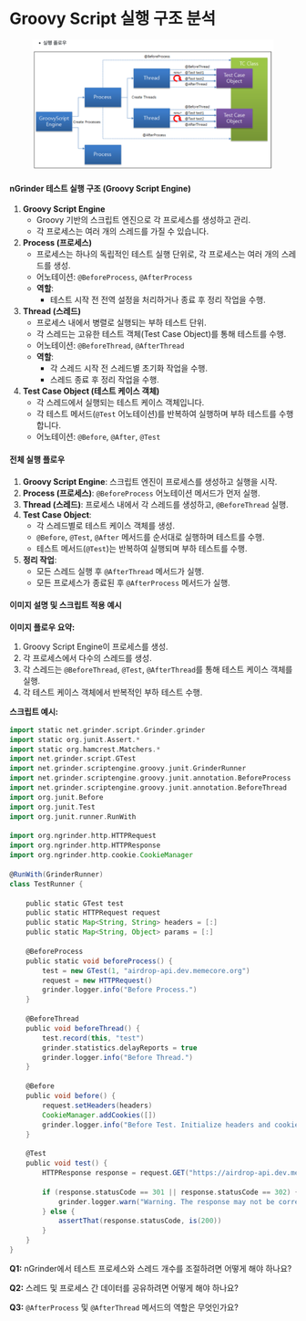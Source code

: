 # Groovy Script 실행 구조 분석



<figure><img src="../../../.gitbook/assets/image (35).png" alt=""><figcaption></figcaption></figure>

#### nGrinder 테스트 실행 구조 (Groovy Script Engine)

1. **Groovy Script Engine**
   * Groovy 기반의 스크립트 엔진으로 각 프로세스를 생성하고 관리.
   * 각 프로세스는 여러 개의 스레드를 가질 수 있습니다.
2. **Process (프로세스)**
   * 프로세스는 하나의 독립적인 테스트 실행 단위로, 각 프로세스는 여러 개의 스레드를 생성.
   * 어노테이션: `@BeforeProcess`, `@AfterProcess`
   * **역할**:
     * 테스트 시작 전 전역 설정을 처리하거나 종료 후 정리 작업을 수행.
3. **Thread (스레드)**
   * 프로세스 내에서 병렬로 실행되는 부하 테스트 단위.
   * 각 스레드는 고유한 테스트 객체(Test Case Object)를 통해 테스트를 수행.
   * 어노테이션: `@BeforeThread`, `@AfterThread`
   * **역할**:
     * 각 스레드 시작 전 스레드별 초기화 작업을 수행.
     * 스레드 종료 후 정리 작업을 수행.
4. **Test Case Object (테스트 케이스 객체)**
   * 각 스레드에서 실행되는 테스트 케이스 객체입니다.
   * 각 테스트 메서드(`@Test` 어노테이션)를 반복하여 실행하며 부하 테스트를 수행합니다.
   * 어노테이션: `@Before`, `@After`, `@Test`

#### 전체 실행 플로우

1. **Groovy Script Engine**: 스크립트 엔진이 프로세스를 생성하고 실행을 시작.
2. **Process (프로세스)**: `@BeforeProcess` 어노테이션 메서드가 먼저 실행.
3. **Thread (스레드)**: 프로세스 내에서 각 스레드를 생성하고, `@BeforeThread` 실행.
4. **Test Case Object**:
   * 각 스레드별로 테스트 케이스 객체를 생성.
   * `@Before`, `@Test`, `@After` 메서드를 순서대로 실행하며 테스트를 수행.
   * 테스트 메서드(`@Test`)는 반복하여 실행되며 부하 테스트를 수행.
5. **정리 작업**:
   * 모든 스레드 실행 후 `@AfterThread` 메서드가 실행.
   * 모든 프로세스가 종료된 후 `@AfterProcess` 메서드가 실행.

#### 이미지 설명 및 스크립트 적용 예시

**이미지 플로우 요약:**

1. Groovy Script Engine이 프로세스를 생성.
2. 각 프로세스에서 다수의 스레드를 생성.
3. 각 스레드는 `@BeforeThread`, `@Test`, `@AfterThread`를 통해 테스트 케이스 객체를 실행.
4. 각 테스트 케이스 객체에서 반복적인 부하 테스트 수행.

**스크립트 예시:**

```groovy
import static net.grinder.script.Grinder.grinder
import static org.junit.Assert.*
import static org.hamcrest.Matchers.*
import net.grinder.script.GTest
import net.grinder.scriptengine.groovy.junit.GrinderRunner
import net.grinder.scriptengine.groovy.junit.annotation.BeforeProcess
import net.grinder.scriptengine.groovy.junit.annotation.BeforeThread
import org.junit.Before
import org.junit.Test
import org.junit.runner.RunWith

import org.ngrinder.http.HTTPRequest
import org.ngrinder.http.HTTPResponse
import org.ngrinder.http.cookie.CookieManager

@RunWith(GrinderRunner)
class TestRunner {

    public static GTest test
    public static HTTPRequest request
    public static Map<String, String> headers = [:]
    public static Map<String, Object> params = [:]

    @BeforeProcess
    public static void beforeProcess() {
        test = new GTest(1, "airdrop-api.dev.memecore.org")
        request = new HTTPRequest()
        grinder.logger.info("Before Process.")
    }

    @BeforeThread
    public void beforeThread() {
        test.record(this, "test")
        grinder.statistics.delayReports = true
        grinder.logger.info("Before Thread.")
    }

    @Before
    public void before() {
        request.setHeaders(headers)
        CookieManager.addCookies([])
        grinder.logger.info("Before Test. Initialize headers and cookies.")
    }

    @Test
    public void test() {
        HTTPResponse response = request.GET("https://airdrop-api.dev.memecore.org", params)

        if (response.statusCode == 301 || response.statusCode == 302) {
            grinder.logger.warn("Warning. The response may not be correct. The response code was {}.", response.statusCode)
        } else {
            assertThat(response.statusCode, is(200))
        }
    }
}
```

**Q1:** nGrinder에서 테스트 프로세스와 스레드 개수를 조절하려면 어떻게 해야 하나요?

**Q2:** 스레드 및 프로세스 간 데이터를 공유하려면 어떻게 해야 하나요?

**Q3:** `@AfterProcess` 및 `@AfterThread` 메서드의 역할은 무엇인가요?
